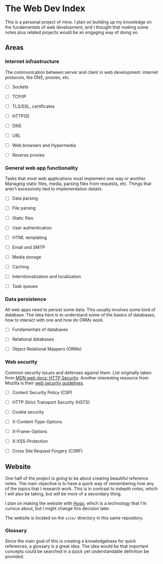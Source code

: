 # The Web Dev Index

This is a personal project of mine. I plan on building up my knowledge on the fundamentals
of web development, and I thought that making some notes plus related projects would be an
engaging way of doing so.

## Areas

### Internet infrastructure

The communication between server and client in web development: internet protocols, the DNS,
proxies, etc.

- [ ] Sockets
- [ ] TCP/IP
- [ ] TLS/SSL, certificates
- [ ] HTTP(S)
- [ ] DNS
- [ ] URL
- [ ] Web browsers and Hypermedia
- [ ] Reverse proxies


### General web app functionality

Tasks that most web applications must implement one way or another. Managing
static files, media, parsing files from requests, etc. Things that aren't excessively
tied to implementation details.

- [ ] Data parsing
- [ ] File parsing
- [ ] Static files
- [ ] User authentication
- [ ] HTML templating
- [ ] Email and SMTP
- [ ] Media storage
- [ ] Caching
- [ ] Interntionalization and localization
- [ ] Task queues


### Data persistence

All web apps need to persist some data. This usually involves some kind of database.
The idea here is to understand some of the basics of databases, how to interact with
one and how do ORMs work.

- [ ] Fundamentals of databases
- [ ] Relational databases
- [ ] Object Relational Mappers (ORMs)


### Web security

Common security issues and defenses against them. List originally taken from
[MDN web docs: HTTP Security](https://developer.mozilla.org/en-US/docs/Web/HTTP). Another
interesting resource from Mozilla is their [web security guidelines](https://infosec.mozilla.org/guidelines/web_security).

- [ ] Content Security Policy (CSP)
- [ ] HTTP Strict Transport Security (HSTS)
- [ ] Cookie security
- [ ] X-Content-Type-Options
- [ ] X-Frame-Options
- [ ] X-XSS-Protection
- [ ] Cross Site Request Forgery (CSRF)


## Website

One half of the project is going to be about creating beautiful reference notes. The main
objective is to have a quick way of remembering how any of the topics that I research work.
This is in contrast to indepth notes, which I will also be taking, but will be more of a
secondary thing.

I plan on making the website with [Hugo](https://gohugo.io/), which is a technology
that I'm curious about, but I might change this decision later.

The website is located on the `site/` directory in this same repository.


### Glossary

Since the main goal of this is creating a knowledgebase for quick references, a glossary
is a great idea. The idea would be that important concepts could be searched in
a quick yet understandable definition be provided.

